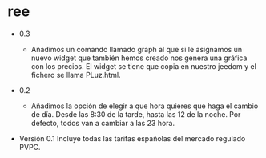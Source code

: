 # ree
- 0.3 
  - Añadimos un comando llamado graph al que si le asignamos un nuevo widget que también hemos creado nos genera una gráfica con los precios. El widget se tiene que copia en nuestro jeedom y el fichero se llama PLuz.html. 
- 0.2
  - Añadimos la opción de elegir a que hora quieres que haga el cambio de día. Desde las 8:30 de la tarde, hasta las 12 de la noche. Por defecto, todos van a cambiar a las 23 hora.
  
- Versión 0.1 Incluye todas las tarifas españolas del mercado regulado PVPC.


